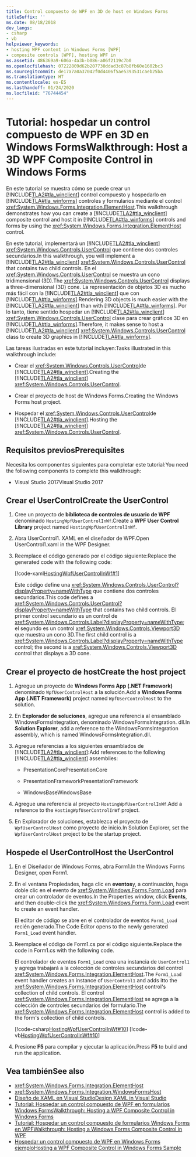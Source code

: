 ```yaml
---
title: Control compuesto de WPF en 3D de host en Windows Forms
titleSuffix: ''
ms.date: 08/18/2018
dev_langs:
- csharp
- vb
helpviewer_keywords:
- hosting WPF content in Windows Forms [WPF]
- composite controls [WPF], hosting WPF in
ms.assetid: 486369a9-606a-4a3b-b086-a06f2119c7b0
ms.openlocfilehash: 07222809d62b207730ddad3c87b8fb60e1602bc3
ms.sourcegitcommit: de17a7a0a37042f0d4406f5ae5393531caeb25ba
ms.translationtype: HT
ms.contentlocale: es-ES
ms.lasthandoff: 01/24/2020
ms.locfileid: "76744454"
---
```

# <a name="walkthrough-host-a-3d-wpf-composite-control-in-windows-forms"></a><span data-ttu-id="f7c32-102">Tutorial: hospedar un control compuesto de WPF en 3D en Windows Forms</span><span class="sxs-lookup"><span data-stu-id="f7c32-102">Walkthrough: Host a 3D WPF Composite Control in Windows Forms</span></span>

<span data-ttu-id="f7c32-103">En este tutorial se muestra cómo se puede crear un [!INCLUDE[TLA2#tla_winclient](../../../../includes/tla2sharptla-winclient-md.md)] control compuesto y hospedarlo en [!INCLUDE[TLA#tla_winforms](../../../../includes/tlasharptla-winforms-md.md)] controles y formularios mediante el control <xref:System.Windows.Forms.Integration.ElementHost>.</span><span class="sxs-lookup"><span data-stu-id="f7c32-103">This walkthrough demonstrates how you can create a [!INCLUDE[TLA2#tla_winclient](../../../../includes/tla2sharptla-winclient-md.md)] composite control and host it in [!INCLUDE[TLA#tla_winforms](../../../../includes/tlasharptla-winforms-md.md)] controls and forms by using the <xref:System.Windows.Forms.Integration.ElementHost> control.</span></span>

<span data-ttu-id="f7c32-104">En este tutorial, implementará un [!INCLUDE[TLA2#tla_winclient](../../../../includes/tla2sharptla-winclient-md.md)] <xref:System.Windows.Controls.UserControl> que contiene dos controles secundarios.</span><span class="sxs-lookup"><span data-stu-id="f7c32-104">In this walkthrough, you will implement a [!INCLUDE[TLA2#tla_winclient](../../../../includes/tla2sharptla-winclient-md.md)] <xref:System.Windows.Controls.UserControl> that contains two child controls.</span></span> <span data-ttu-id="f7c32-105">En el <xref:System.Windows.Controls.UserControl> se muestra un cono tridimensional (3D).</span><span class="sxs-lookup"><span data-stu-id="f7c32-105">The <xref:System.Windows.Controls.UserControl> displays a three-dimensional (3D) cone.</span></span> <span data-ttu-id="f7c32-106">La representación de objetos 3D es mucho más fácil con la [!INCLUDE[TLA2#tla_winclient](../../../../includes/tla2sharptla-winclient-md.md)] que con [!INCLUDE[TLA#tla_winforms](../../../../includes/tlasharptla-winforms-md.md)].</span><span class="sxs-lookup"><span data-stu-id="f7c32-106">Rendering 3D objects is much easier with the [!INCLUDE[TLA2#tla_winclient](../../../../includes/tla2sharptla-winclient-md.md)] than with [!INCLUDE[TLA#tla_winforms](../../../../includes/tlasharptla-winforms-md.md)].</span></span> <span data-ttu-id="f7c32-107">Por lo tanto, tiene sentido hospedar un [!INCLUDE[TLA2#tla_winclient](../../../../includes/tla2sharptla-winclient-md.md)] <xref:System.Windows.Controls.UserControl> clase para crear gráficos 3D en [!INCLUDE[TLA#tla_winforms](../../../../includes/tlasharptla-winforms-md.md)].</span><span class="sxs-lookup"><span data-stu-id="f7c32-107">Therefore, it makes sense to host a [!INCLUDE[TLA2#tla_winclient](../../../../includes/tla2sharptla-winclient-md.md)] <xref:System.Windows.Controls.UserControl> class to create 3D graphics in [!INCLUDE[TLA#tla_winforms](../../../../includes/tlasharptla-winforms-md.md)].</span></span>

<span data-ttu-id="f7c32-108">Las tareas ilustradas en este tutorial incluyen:</span><span class="sxs-lookup"><span data-stu-id="f7c32-108">Tasks illustrated in this walkthrough include:</span></span>

- <span data-ttu-id="f7c32-109">Crear el <xref:System.Windows.Controls.UserControl>de [!INCLUDE[TLA2#tla_winclient](../../../../includes/tla2sharptla-winclient-md.md)].</span><span class="sxs-lookup"><span data-stu-id="f7c32-109">Creating the [!INCLUDE[TLA2#tla_winclient](../../../../includes/tla2sharptla-winclient-md.md)] <xref:System.Windows.Controls.UserControl>.</span></span>

- <span data-ttu-id="f7c32-110">Crear el proyecto de host de Windows Forms.</span><span class="sxs-lookup"><span data-stu-id="f7c32-110">Creating the Windows Forms host project.</span></span>

- <span data-ttu-id="f7c32-111">Hospedar el <xref:System.Windows.Controls.UserControl>de [!INCLUDE[TLA2#tla_winclient](../../../../includes/tla2sharptla-winclient-md.md)].</span><span class="sxs-lookup"><span data-stu-id="f7c32-111">Hosting the [!INCLUDE[TLA2#tla_winclient](../../../../includes/tla2sharptla-winclient-md.md)] <xref:System.Windows.Controls.UserControl>.</span></span>

## <a name="prerequisites"></a><span data-ttu-id="f7c32-112">Requisitos previos</span><span class="sxs-lookup"><span data-stu-id="f7c32-112">Prerequisites</span></span>

<span data-ttu-id="f7c32-113">Necesita los componentes siguientes para completar este tutorial:</span><span class="sxs-lookup"><span data-stu-id="f7c32-113">You need the following components to complete this walkthrough:</span></span>

- <span data-ttu-id="f7c32-114">Visual Studio 2017</span><span class="sxs-lookup"><span data-stu-id="f7c32-114">Visual Studio 2017</span></span>

<a name="To_Create_the_UserControl"></a>
## <a name="create-the-usercontrol"></a><span data-ttu-id="f7c32-115">Crear el UserControl</span><span class="sxs-lookup"><span data-stu-id="f7c32-115">Create the UserControl</span></span>

1. <span data-ttu-id="f7c32-116">Cree un proyecto de **biblioteca de controles de usuario de WPF** denominado `HostingWpfUserControlInWf`.</span><span class="sxs-lookup"><span data-stu-id="f7c32-116">Create a **WPF User Control Library** project named `HostingWpfUserControlInWf`.</span></span>

2. <span data-ttu-id="f7c32-117">Abra UserControl1. XAML en el diseñador de WPF.</span><span class="sxs-lookup"><span data-stu-id="f7c32-117">Open UserControl1.xaml in the WPF Designer.</span></span>

3. <span data-ttu-id="f7c32-118">Reemplace el código generado por el código siguiente:</span><span class="sxs-lookup"><span data-stu-id="f7c32-118">Replace the generated code with the following code:</span></span>

     [!code-xaml[HostingWpfUserControlInWf#1](~/samples/snippets/csharp/VS_Snippets_Wpf/HostingWpfUserControlInWf/CSharp/HostingWpfUserControlInWf/ConeControl.xaml#1)]

     <span data-ttu-id="f7c32-119">Este código define una <xref:System.Windows.Controls.UserControl?displayProperty=nameWithType> que contiene dos controles secundarios.</span><span class="sxs-lookup"><span data-stu-id="f7c32-119">This code defines a <xref:System.Windows.Controls.UserControl?displayProperty=nameWithType> that contains two child controls.</span></span> <span data-ttu-id="f7c32-120">El primer control secundario es un control de <xref:System.Windows.Controls.Label?displayProperty=nameWithType>; el segundo es un control <xref:System.Windows.Controls.Viewport3D> que muestra un cono 3D.</span><span class="sxs-lookup"><span data-stu-id="f7c32-120">The first child control is a <xref:System.Windows.Controls.Label?displayProperty=nameWithType> control; the second is a <xref:System.Windows.Controls.Viewport3D> control that displays a 3D cone.</span></span>

<a name="To_Create_the_Windows_Forms_Host_Project"></a>
## <a name="create-the-host-project"></a><span data-ttu-id="f7c32-121">Crear el proyecto de host</span><span class="sxs-lookup"><span data-stu-id="f7c32-121">Create the host project</span></span>

1. <span data-ttu-id="f7c32-122">Agregue un proyecto de **Windows Forms App (.NET Framework)** denominado `WpfUserControlHost` a la solución.</span><span class="sxs-lookup"><span data-stu-id="f7c32-122">Add a **Windows Forms App (.NET Framework)** project named `WpfUserControlHost` to the solution.</span></span>

2. <span data-ttu-id="f7c32-123">En **Explorador de soluciones**, agregue una referencia al ensamblado WindowsFormsIntegration, denominado WindowsFormsIntegration. dll.</span><span class="sxs-lookup"><span data-stu-id="f7c32-123">In **Solution Explorer**, add a reference to the WindowsFormsIntegration assembly, which is named WindowsFormsIntegration.dll.</span></span>

3. <span data-ttu-id="f7c32-124">Agregue referencias a los siguientes ensamblados de [!INCLUDE[TLA2#tla_winclient](../../../../includes/tla2sharptla-winclient-md.md)]:</span><span class="sxs-lookup"><span data-stu-id="f7c32-124">Add references to the following [!INCLUDE[TLA2#tla_winclient](../../../../includes/tla2sharptla-winclient-md.md)] assemblies:</span></span>

    - <span data-ttu-id="f7c32-125">PresentationCore</span><span class="sxs-lookup"><span data-stu-id="f7c32-125">PresentationCore</span></span>

    - <span data-ttu-id="f7c32-126">PresentationFramework</span><span class="sxs-lookup"><span data-stu-id="f7c32-126">PresentationFramework</span></span>

    - <span data-ttu-id="f7c32-127">WindowsBase</span><span class="sxs-lookup"><span data-stu-id="f7c32-127">WindowsBase</span></span>

4. <span data-ttu-id="f7c32-128">Agregue una referencia al proyecto `HostingWpfUserControlInWf`.</span><span class="sxs-lookup"><span data-stu-id="f7c32-128">Add a reference to the `HostingWpfUserControlInWf` project.</span></span>

5. <span data-ttu-id="f7c32-129">En Explorador de soluciones, establezca el proyecto de `WpfUserControlHost` como proyecto de inicio.</span><span class="sxs-lookup"><span data-stu-id="f7c32-129">In Solution Explorer, set the `WpfUserControlHost` project to be the startup project.</span></span>

<a name="To_Host_the_Windows_Presentation_Foundation"></a>
## <a name="host-the-usercontrol"></a><span data-ttu-id="f7c32-130">Hospede el UserControl</span><span class="sxs-lookup"><span data-stu-id="f7c32-130">Host the UserControl</span></span>

1. <span data-ttu-id="f7c32-131">En el Diseñador de Windows Forms, abra Form1.</span><span class="sxs-lookup"><span data-stu-id="f7c32-131">In the Windows Forms Designer, open Form1.</span></span>

2. <span data-ttu-id="f7c32-132">En el ventana Propiedades, haga clic en **eventos**y, a continuación, haga doble clic en el evento de <xref:System.Windows.Forms.Form.Load> para crear un controlador de eventos.</span><span class="sxs-lookup"><span data-stu-id="f7c32-132">In the Properties window, click **Events**, and then double-click the <xref:System.Windows.Forms.Form.Load> event to create an event handler.</span></span>

     <span data-ttu-id="f7c32-133">El editor de código se abre en el controlador de eventos `Form1_Load` recién generado.</span><span class="sxs-lookup"><span data-stu-id="f7c32-133">The Code Editor opens to the newly generated `Form1_Load` event handler.</span></span>

3. <span data-ttu-id="f7c32-134">Reemplace el código de Form1.cs por el código siguiente.</span><span class="sxs-lookup"><span data-stu-id="f7c32-134">Replace the code in Form1.cs with the following code.</span></span>

     <span data-ttu-id="f7c32-135">El controlador de eventos `Form1_Load` crea una instancia de `UserControl1` y agrega trabajará a la colección de controles secundarios del control <xref:System.Windows.Forms.Integration.ElementHost>.</span><span class="sxs-lookup"><span data-stu-id="f7c32-135">The `Form1_Load` event handler creates an instance of `UserControl1` and adds itto the <xref:System.Windows.Forms.Integration.ElementHost> control's collection of child controls.</span></span> <span data-ttu-id="f7c32-136">El control <xref:System.Windows.Forms.Integration.ElementHost> se agrega a la colección de controles secundarios del formulario.</span><span class="sxs-lookup"><span data-stu-id="f7c32-136">The <xref:System.Windows.Forms.Integration.ElementHost> control is added to the form's collection of child controls.</span></span>

     [!code-csharp[HostingWpfUserControlInWf#10](~/samples/snippets/csharp/VS_Snippets_Wpf/HostingWpfUserControlInWf/CSharp/WpfUserControlHost/Form1.cs#10)]
     [!code-vb[HostingWpfUserControlInWf#10](~/samples/snippets/visualbasic/VS_Snippets_Wpf/HostingWpfUserControlInWf/VisualBasic/WpfUserControlHost/Form1.vb#10)]

4. <span data-ttu-id="f7c32-137">Presione **F5** para compilar y ejecutar la aplicación.</span><span class="sxs-lookup"><span data-stu-id="f7c32-137">Press **F5** to build and run the application.</span></span>

## <a name="see-also"></a><span data-ttu-id="f7c32-138">Vea también</span><span class="sxs-lookup"><span data-stu-id="f7c32-138">See also</span></span>

- <xref:System.Windows.Forms.Integration.ElementHost>
- <xref:System.Windows.Forms.Integration.WindowsFormsHost>
- [<span data-ttu-id="f7c32-139">Diseño de XAML en Visual Studio</span><span class="sxs-lookup"><span data-stu-id="f7c32-139">Design XAML in Visual Studio</span></span>](/visualstudio/xaml-tools/designing-xaml-in-visual-studio)
- [<span data-ttu-id="f7c32-140">Tutorial: Hospedar un control compuesto de WPF en formularios Windows Forms</span><span class="sxs-lookup"><span data-stu-id="f7c32-140">Walkthrough: Hosting a WPF Composite Control in Windows Forms</span></span>](walkthrough-hosting-a-wpf-composite-control-in-windows-forms.md)
- [<span data-ttu-id="f7c32-141">Tutorial: Hospedar un control compuesto de formularios Windows Forms en WPF</span><span class="sxs-lookup"><span data-stu-id="f7c32-141">Walkthrough: Hosting a Windows Forms Composite Control in WPF</span></span>](walkthrough-hosting-a-windows-forms-composite-control-in-wpf.md)
- [<span data-ttu-id="f7c32-142">Hospedar un control compuesto de WPF en Windows Forms ejemplo</span><span class="sxs-lookup"><span data-stu-id="f7c32-142">Hosting a WPF Composite Control in Windows Forms Sample</span></span>](https://go.microsoft.com/fwlink/?LinkID=160001)
